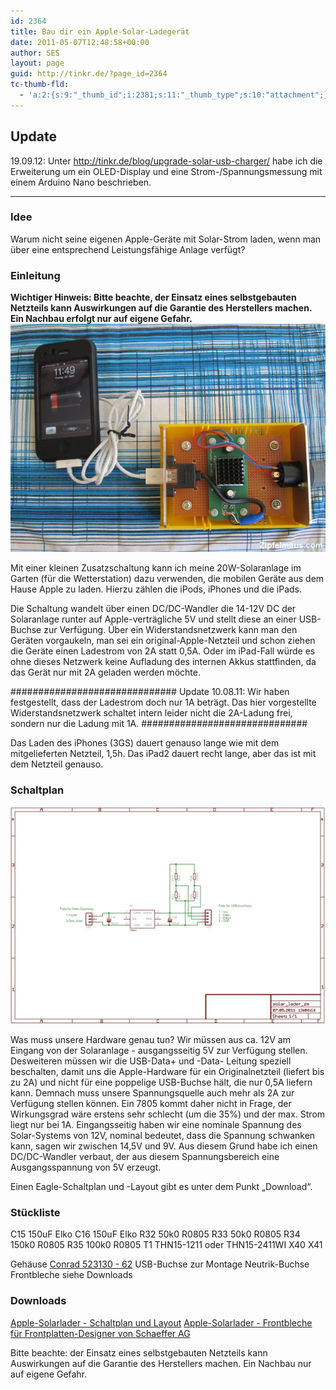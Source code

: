 ```yaml
---
id: 2364
title: Bau dir ein Apple-Solar-Ladegerät
date: 2011-05-07T12:48:58+00:00
author: SES
layout: page
guid: http://tinkr.de/?page_id=2364
tc-thumb-fld:
  - 'a:2:{s:9:"_thumb_id";i:2381;s:11:"_thumb_type";s:10:"attachment";}'
---
```

## Update

19.09.12: Unter <http://tinkr.de/blog/upgrade-solar-usb-charger/> habe ich die Erweiterung um ein OLED-Display und eine Strom-/Spannungsmessung mit einem Arduino Nano beschrieben.

* * *

### Idee

Warum nicht seine eigenen Apple-Geräte mit Solar-Strom laden, wenn man über eine entsprechend Leistungsfähige Anlage verfügt?

### Einleitung

**Wichtiger Hinweis: Bitte beachte, der Einsatz eines selbstgebauten Netzteils kann Auswirkungen auf die Garantie des Herstellers machen. Ein Nachbau erfolgt nur auf eigene Gefahr.**
<img loading="lazy" src="/assets/2011/05/apple_solar_charger_3.jpg" alt="" title="Iphone mit dem Apple-Solar-Lagegerät"    />

Mit einer kleinen Zusatzschaltung kann ich meine 20W-Solaranlage im Garten (für die Wetterstation) dazu verwenden, die mobilen Geräte aus dem Hause Apple zu laden. Hierzu zählen die iPods, iPhones und die iPads.
<img loading="lazy" src="/assets/2011/05/apple_solar_charger_solar_anlage.jpg" alt="" title="Garten Solaranlage - 20W"    srcset="/assets/2011/05/apple_solar_charger_solar_anlage.jpg 606w, /assets/2011/05/apple_solar_charger_solar_anlage-240x180.jpg 240w" sizes="(max-width: 606px) 100vw, 606px" />
<img loading="lazy" src="/assets/2011/05/apple_solar_charger_4.jpg" alt="" title="Zusammengebautes Gehäuse vom Ladegerät"    srcset="/assets/2011/05/apple_solar_charger_4.jpg 606w, /assets/2011/05/apple_solar_charger_4-240x180.jpg 240w" sizes="(max-width: 606px) 100vw, 606px" />

Die Schaltung wandelt über einen DC/DC-Wandler die 14-12V DC der Solaranlage runter auf Apple-verträgliche 5V und stellt diese an einer USB-Buchse zur Verfügung. Über ein Widerstandsnetzwerk kann man den Geräten vorgaukeln, man sei ein original-Apple-Netzteil und schon ziehen die Geräte einen Ladestrom von 2A statt 0,5A. Oder im iPad-Fall würde es ohne dieses Netzwerk keine Aufladung des internen Akkus stattfinden, da das Gerät nur mit 2A geladen werden möchte.

##############################
Update 10.08.11: Wir haben festgestellt, dass der Ladestrom doch nur 1A beträgt. Das hier vorgestellte Widerstandsnetzwerk schaltet intern leider nicht die 2A-Ladung frei, sondern nur die Ladung mit 1A.
##############################

Das Laden des iPhones (3GS) dauert genauso lange wie mit dem mitgelieferten Netzteil, 1,5h. Das iPad2 dauert recht lange, aber das ist mit dem Netzteil genauso.

### Schaltplan

[<img loading="lazy" src="/assets/2011/05/solar_lader_zm_110507_sch_sml.jpg" alt="" title="Apple-Solar-Lader Schaltplan"    />](/assets/2011/05/solar_lader_zm_110507_sch.jpg)

Was muss unsere Hardware genau tun? Wir müssen aus ca. 12V am Eingang von der Solaranlage - ausgangsseitig 5V zur Verfügung stellen. Desweiteren müssen wir die USB-Data+ und -Data- Leitung speziell beschalten, damit uns die Apple-Hardware für ein Originalnetzteil (liefert bis zu 2A) und nicht für eine poppelige USB-Buchse hält, die nur 0,5A liefern kann.
Demnach muss unsere Spannungsquelle auch mehr als 2A zur Verfügung stellen können. Ein 7805 kommt daher nicht in Frage, der Wirkungsgrad wäre erstens sehr schlecht (um die 35%) und der max. Strom liegt nur bei 1A.
Eingangsseitig haben wir eine nominale Spannung des Solar-Systems von 12V, nominal bedeutet, dass die Spannung schwanken kann, sagen wir zwischen 14,5V und 9V. Aus diesem Grund habe ich einen DC/DC-Wandler verbaut, der aus diesem Spannungsbereich eine Ausgangsspannung von 5V erzeugt.

Einen Eagle-Schaltplan und -Layout gibt es unter dem Punkt &#8222;Download&#8220;.

### Stückliste

C15 150uF Elko
C16 150uF Elko
R32 50k0 R0805
R33 50k0 R0805
R34 150k0 R0805
R35 100k0 R0805
T1 THN15-1211 oder THN15-2411WI
X40
X41

Gehäuse [Conrad 523130 - 62](http://www.conrad.de/ce/de/product/523130/EURO-KUNSTSTOFF-GEHAeUSE-GELB)
USB-Buchse zur Montage
Neutrik-Buchse
Frontbleche siehe Downloads

### Downloads

[Apple-Solarlader - Schaltplan und Layout](/assets/2011/05/solar_lader_zm_110507.zip)
[Apple-Solarlader - Frontbleche für Frontplatten-Designer von Schaeffer AG](/assets/2011/05/solarlader_schaeffer_ag_110410.zip)

Bitte beachte: der Einsatz eines selbstgebauten Netzteils kann Auswirkungen auf die Garantie des Herstellers machen. Ein Nachbau nur auf eigene Gefahr.
